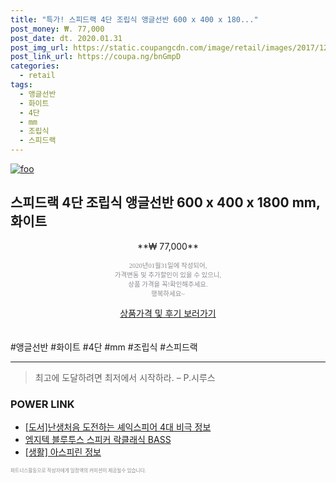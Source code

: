 ```yaml
--- 
title: "특가! 스피드랙 4단 조립식 앵글선반 600 x 400 x 180..." 
post_money: ₩. 77,000 
post_date: dt. 2020.01.31 
post_img_url: https://static.coupangcdn.com/image/retail/images/2017/12/14/10/8/5d32d1e0-ca07-4c0f-b317-1198a3f19e14.jpg 
post_link_url: https://coupa.ng/bnGmpD 
categories: 
  - retail 
tags: 
  - 앵글선반 
  - 화이트 
  - 4단 
  - mm 
  - 조립식 
  - 스피드랙 
--- 
```

[![foo](https://static.coupangcdn.com/image/retail/images/2017/12/14/10/8/5d32d1e0-ca07-4c0f-b317-1198a3f19e14.jpg)](https://coupa.ng/bnGmpD) 

## 스피드랙 4단 조립식 앵글선반 600 x 400 x 1800 mm, 화이트 
<p style="text-align: center;">**₩ 77,000**</p> 
<p style="text-align: center;"><span style="color: #898c8f; font-family: Georgia,Times,serif; font-size: 0.75em;">2020년01월31일에 작성되어, <br>가격변동 및 추가할인이 있을 수 있으니,<br> 상품 가격을 꼭!확인해주세요.<br>행복하세요~</span> 
</p>	 
<div markdown="0" style="text-align: center;"><a href="https://coupa.ng/bnGmpD" class="btn btn--success">상품가격 및 후기 보러가기</a></div> 
<br><br> 
  #앵글선반 #화이트 #4단 #mm #조립식 #스피드랙 
<hr> 

> 최고에 도달하려면 최저에서 시작하라. – P.시루스 


### POWER LINK

* <a href="https://blog.naver.com/santokki14/221765360429" target="_blank">[도서]난생처음 도전하는 셰익스피어 4대 비극 정보</a>
* <a href="https://blog.naver.com/fasyy4321/221780289193" target="_blank">엠지텍 블루투스 스피커 락클래식 BASS</a>
* <a href="https://blog.naver.com/sakai111/221762871169" target="_blank"> [생활] 아스피린 정보 </a>

<span style="color: #898c8f; font-family: Georgia,Times,serif; font-size: 0.55em;">파트너스활동으로 작성자에게 일정액의 커미션이 제공될수 있습니다.</span> 
